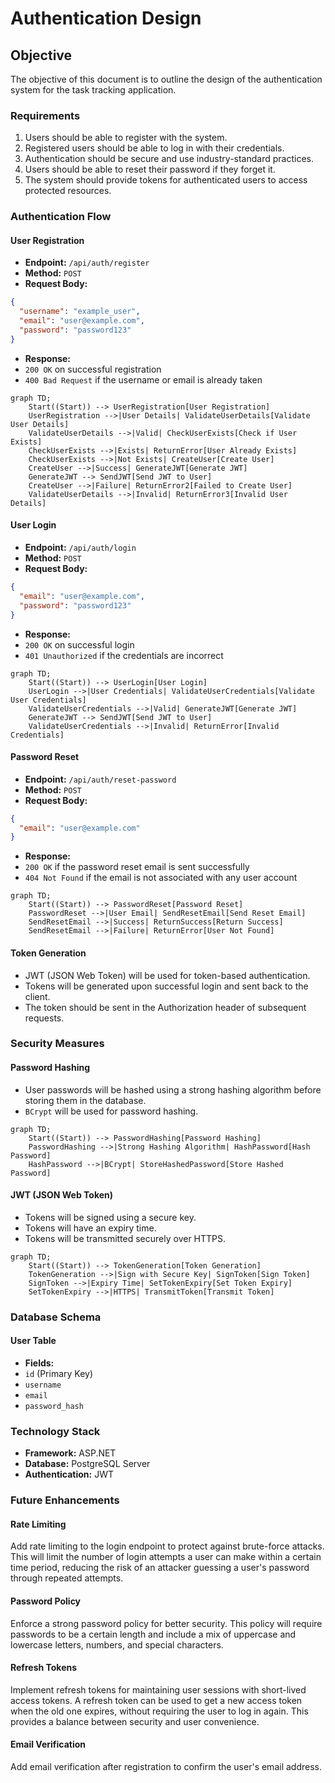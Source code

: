 # Authentication Design

## Objective

The objective of this document is to outline the design of the authentication system for the task tracking application.

### Requirements

1. Users should be able to register with the system.
2. Registered users should be able to log in with their credentials.
3. Authentication should be secure and use industry-standard practices.
4. Users should be able to reset their password if they forget it.
5. The system should provide tokens for authenticated users to access protected resources.

### Authentication Flow

#### User Registration

- **Endpoint:** `/api/auth/register`
- **Method:** `POST`
- **Request Body:**

```json
{
  "username": "example_user",
  "email": "user@example.com",
  "password": "password123"
}
```

- **Response:**
- `200 OK` on successful registration
- `400 Bad Request` if the username or email is already taken

```mermaid
graph TD;
    Start((Start)) --> UserRegistration[User Registration]
    UserRegistration -->|User Details| ValidateUserDetails[Validate User Details]
    ValidateUserDetails -->|Valid| CheckUserExists[Check if User Exists]
    CheckUserExists -->|Exists| ReturnError[User Already Exists]
    CheckUserExists -->|Not Exists| CreateUser[Create User]
    CreateUser -->|Success| GenerateJWT[Generate JWT]
    GenerateJWT --> SendJWT[Send JWT to User]
    CreateUser -->|Failure| ReturnError2[Failed to Create User]
    ValidateUserDetails -->|Invalid| ReturnError3[Invalid User Details]
```

#### User Login

- **Endpoint:** `/api/auth/login`
- **Method:** `POST`
- **Request Body:**

```json
{
  "email": "user@example.com",
  "password": "password123"
}
```

- **Response:**
- `200 OK` on successful login
- `401 Unauthorized` if the credentials are incorrect

```mermaid
graph TD;
    Start((Start)) --> UserLogin[User Login]
    UserLogin -->|User Credentials| ValidateUserCredentials[Validate User Credentials]
    ValidateUserCredentials -->|Valid| GenerateJWT[Generate JWT]
    GenerateJWT --> SendJWT[Send JWT to User]
    ValidateUserCredentials -->|Invalid| ReturnError[Invalid Credentials]
```

#### Password Reset

- **Endpoint:** `/api/auth/reset-password`
- **Method:** `POST`
- **Request Body:**

``` json
{
  "email": "user@example.com"
}
```

- **Response:**
- `200 OK` if the password reset email is sent successfully
- `404 Not Found` if the email is not associated with any user account

```mermaid
graph TD;
    Start((Start)) --> PasswordReset[Password Reset]
    PasswordReset -->|User Email| SendResetEmail[Send Reset Email]
    SendResetEmail -->|Success| ReturnSuccess[Return Success]
    SendResetEmail -->|Failure| ReturnError[User Not Found]
```

#### Token Generation

- JWT (JSON Web Token) will be used for token-based authentication.
- Tokens will be generated upon successful login and sent back to the client.
- The token should be sent in the Authorization header of subsequent requests.

### Security Measures

#### Password Hashing

- User passwords will be hashed using a strong hashing algorithm before storing them in the database.
- `BCrypt` will be used for password hashing.

```mermaid
graph TD;
    Start((Start)) --> PasswordHashing[Password Hashing]
    PasswordHashing -->|Strong Hashing Algorithm| HashPassword[Hash Password]
    HashPassword -->|BCrypt| StoreHashedPassword[Store Hashed Password]
```

#### JWT (JSON Web Token)

- Tokens will be signed using a secure key.
- Tokens will have an expiry time.
- Tokens will be transmitted securely over HTTPS.

```mermaid
graph TD;
    Start((Start)) --> TokenGeneration[Token Generation]
    TokenGeneration -->|Sign with Secure Key| SignToken[Sign Token]
    SignToken -->|Expiry Time| SetTokenExpiry[Set Token Expiry]
    SetTokenExpiry -->|HTTPS| TransmitToken[Transmit Token]
```

### Database Schema

#### User Table

- **Fields:**
- `id` (Primary Key)
- `username`
- `email`
- `password_hash`

### Technology Stack

- **Framework:** ASP.NET
- **Database:** PostgreSQL Server
- **Authentication:** JWT

### Future Enhancements

#### Rate Limiting

Add rate limiting to the login endpoint to protect against brute-force attacks. This will limit the number of login attempts a user can make within a certain time period, reducing the risk of an attacker guessing a user's password through repeated attempts.

#### Password Policy

Enforce a strong password policy for better security. This policy will require passwords to be a certain length and include a mix of uppercase and lowercase letters, numbers, and special characters.

#### Refresh Tokens

 Implement refresh tokens for maintaining user sessions with short-lived access tokens. A refresh token can be used to get a new access token when the old one expires, without requiring the user to log in again. This provides a balance between security and user convenience.

#### Email Verification

Add email verification after registration to confirm the user's email address.
